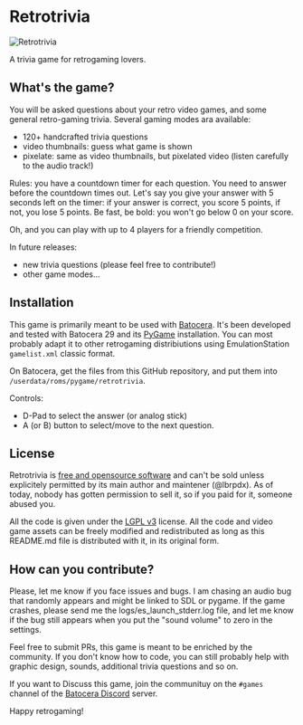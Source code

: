 # Retrotrivia 
![Retrotrivia](https://raw.githubusercontent.com/lbrpdx/retrotrivia/master/assets/logo.png)

A trivia game for retrogaming lovers.

## What's the game?

You will be asked questions about your retro video games, and some general retro-gaming trivia. 
Several gaming modes ara available:
 - 120+ handcrafted trivia questions
 - video thumbnails: guess what game is shown
 - pixelate: same as video thumbnails, but pixelated video (listen carefully to the audio track!)

Rules: you have a countdown timer for each question. You need to answer before the countdown times out. Let's say you give your answer with 5 seconds left on the timer: if your answer is correct, you score 5 points, if not, you lose 5 points. Be fast, be bold: you won't go below 0 on your score.

Oh, and you can play with up to 4 players for a friendly competition.

In future releases:
 - new trivia questions (please feel free to contribute!)
 - other game modes...

## Installation

This game is primarily meant to be used with [Batocera](https://batocera.org/). It's been developed and tested with Batocera 29 and its [PyGame](https://www.pygame.org) installation. You can most probably adapt it to other retrogaming distribiutions using EmulationStation `gamelist.xml` classic format.

On Batocera, get the files from this GitHub repository, and put them into `/userdata/roms/pygame/retrotrivia`.

Controls:
 - D-Pad to select the answer (or analog stick)
 - A (or B) button to select/move to the next question.

## License

Retrotrivia is [free and opensource software](https://en.wikipedia.org/wiki/Free_and_open-source_software) and can't be sold unless explicitely permitted by its main author and maintener (@lbrpdx). As of today, nobody has gotten permission to sell it, so if you paid for it, someone abused you.

All the code is given under the [LGPL v3](https://www.gnu.org/licenses/lgpl-3.0.html) license. All the code and video game assets can be freely modified and redistributed as long as this README.md file is distributed with it, in its original form.

## How can you contribute?

Please, let me know if you face issues and bugs. I am chasing an audio bug that randomly appears and might be linked to SDL or pygame. If the game crashes, please send me the logs/es_launch_stderr.log file, and let me know if the bug still appears when you put the "sound volume" to zero in the settings.

Feel free to submit PRs, this game is meant to be enriched by the community. If you don't know how to code, you can still probably help with graphic design, sounds, additional trivia questions and so on.

If you want to Discuss this game, join the communituy on the `#games` channel of the [Batocera Discord](https://discord.gg/ndyUKA5) server.

Happy retrogaming!

